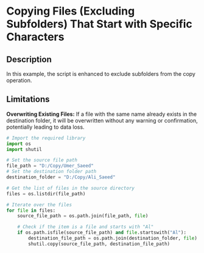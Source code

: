 # Copying Files (Excluding Subfolders) That Start with Specific Characters

## Description

In this example, the script is enhanced to exclude subfolders from the copy operation.

## Limitations

**Overwriting Existing Files:** If a file with the same name already exists in the destination folder, it will be overwritten without any warning or confirmation, potentially leading to data loss.


```python
# Import the required library
import os
import shutil

# Set the source file path
file_path = "D:/Copy/Umer_Saeed"
# Set the destination folder path
destination_folder = "D:/Copy/Ali_Saeed"

# Get the list of files in the source directory
files = os.listdir(file_path)

# Iterate over the files
for file in files:
    source_file_path = os.path.join(file_path, file)

    # Check if the item is a file and starts with "Al"
    if os.path.isfile(source_file_path) and file.startswith("Al"):
        destination_file_path = os.path.join(destination_folder, file)
        shutil.copy(source_file_path, destination_file_path)
```
